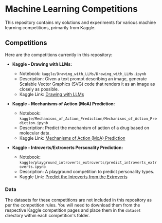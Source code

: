 # Machine Learning Competitions

This repository contains my solutions and experiments for various machine learning competitions, primarily from Kaggle.

## Competitions

Here are the competitions currently in this repository:

*   **Kaggle - Drawing with LLMs:**
    *   Notebook: `kaggle/Drawing_with_LLMs/Drawing_with_LLMs.ipynb`
    *   Description: Given a text prompt describing an image, generate Scalable Vector Graphics (SVG) code that renders it as an image as closely as possible.
    *   Kaggle Link: [Drawing with LLMs](https://www.kaggle.com/competitions/drawing-with-llms)

*   **Kaggle - Mechanisms of Action (MoA) Prediction:**
    *   Notebook: `kaggle/Mechanisms_of_Action_Prediction/Mechanisms_of_Action_Prediction.ipynb`
    *   Description: Predict the mechanism of action of a drug based on molecular data.
    *   Kaggle Link: [Mechanisms of Action (MoA) Prediction](https://www.kaggle.com/competitions/lish-moa)



*   **Kaggle - Introverts/Extroverts Personality Prediction:**
    *   Notebook: `kaggle/playground_introverts_extroverts/predict_introverts_extroverts.ipynb`
    *   Description: A playground competition to predict personality types.
    *   Kaggle Link: [Predict the Introverts from the Extroverts](https://www.kaggle.com/competitions/playground-series-s5e7)

### Data

The datasets for these competitions are not included in this repository as per the competition rules. You will need to download them from the respective Kaggle competition pages and place them in the `dataset` directory within each competition's folder.